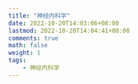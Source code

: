 ```yaml
---
title: "神经内科学"
date: 2022-10-20T14:03:06+08:00
lastmod: 2022-10-20T14:04:41+08:00
comments: true
math: false
weight: 1
tags:
    - 神经内科学
---
```


